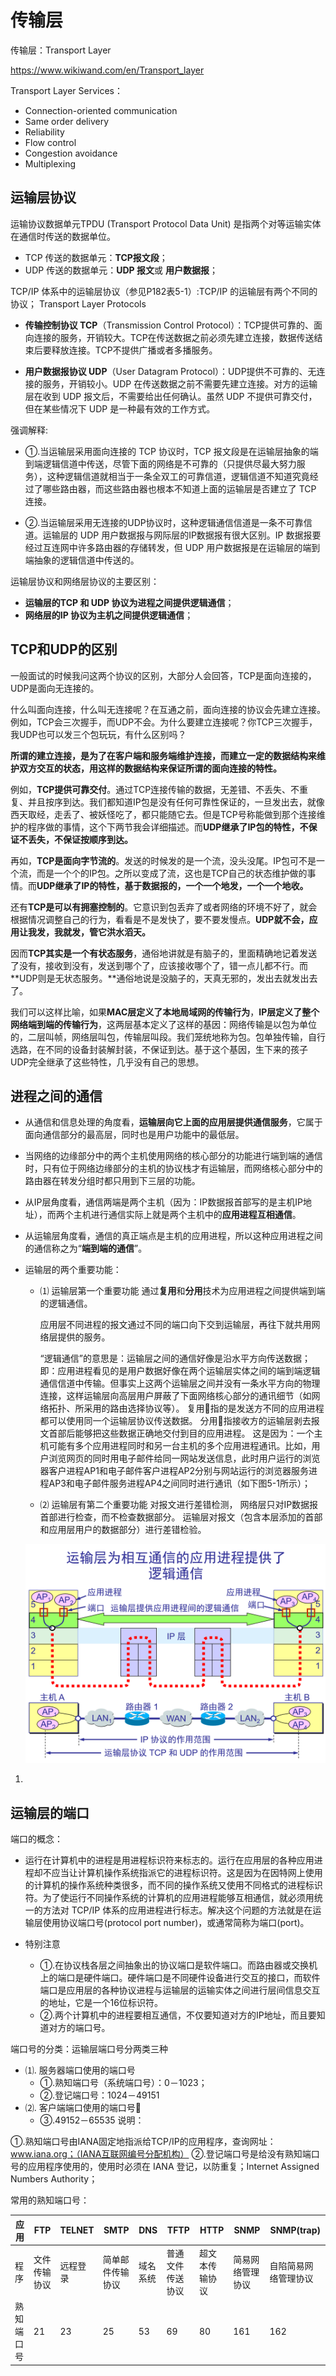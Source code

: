 # 传输层

传输层：Transport Layer 

https://www.wikiwand.com/en/Transport_layer

Transport Layer Services：

* Connection-oriented communication
* Same order delivery
* Reliability
* Flow control
* Congestion avoidance
* Multiplexing

## 运输层协议

运输协议数据单元TPDU (Transport Protocol Data Unit) 是指两个对等运输实体在通信时传送的数据单位。
* TCP 传送的数据单元：**TCP报文段**；
* UDP 传送的数据单元：**UDP 报文**或 **用户数据报**；

TCP/IP 体系中的运输层协议（参见P182表5-1）:TCP/IP 的运输层有两个不同的协议； Transport Layer Protocols

* **传输控制协议 TCP**（Transmission Control Protocol）：TCP提供可靠的、面向连接的服务，开销较大。TCP在传送数据之前必须先建立连接，数据传送结束后要释放连接。TCP不提供广播或者多播服务。 

* **用户数据报协议 UDP**（User Datagram Protocol）：UDP提供不可靠的、无连接的服务，开销较小。UDP 在传送数据之前不需要先建立连接。对方的运输层在收到 UDP 报文后，不需要给出任何确认。虽然 UDP 不提供可靠交付，但在某些情况下 UDP 是一种最有效的工作方式。

强调解释:

* ①.当运输层采用面向连接的 TCP 协议时，TCP 报文段是在运输层抽象的端到端逻辑信道中传送，尽管下面的网络是不可靠的（只提供尽最大努力服务），这种逻辑信道就相当于一条全双工的可靠信道，逻辑信道不知道究竟经过了哪些路由器，而这些路由器也根本不知道上面的运输层是否建立了 TCP 连接。

* ②.当运输层采用无连接的UDP协议时，这种逻辑通信信道是一条不可靠信道。运输层的 UDP 用户数据报与网际层的IP数据报有很大区别。IP 数据报要经过互连网中许多路由器的存储转发，但 UDP 用户数据报是在运输层的端到端抽象的逻辑信道中传送的。 

运输层协议和网络层协议的主要区别： 

* **运输层的TCP 和 UDP 协议为进程之间提供逻辑通信**；
* **网络层的IP 协议为主机之间提供逻辑通信**；

## TCP和UDP的区别

一般面试的时候我问这两个协议的区别，大部分人会回答，TCP是面向连接的，UDP是面向无连接的。

什么叫面向连接，什么叫无连接呢？在互通之前，面向连接的协议会先建立连接。例如，TCP会三次握手，而UDP不会。为什么要建立连接呢？你TCP三次握手，我UDP也可以发三个包玩玩，有什么区别吗？

**所谓的建立连接，是为了在客户端和服务端维护连接，而建立一定的数据结构来维护双方交互的状态，用这样的数据结构来保证所谓的面向连接的特性。**

例如，**TCP提供可靠交付**。通过TCP连接传输的数据，无差错、不丢失、不重复、并且按序到达。我们都知道IP包是没有任何可靠性保证的，一旦发出去，就像西天取经，走丢了、被妖怪吃了，都只能随它去。但是TCP号称能做到那个连接维护的程序做的事情，这个下两节我会详细描述。而**UDP继承了IP包的特性，不保证不丢失，不保证按顺序到达。**

再如，**TCP是面向字节流的**。发送的时候发的是一个流，没头没尾。IP包可不是一个流，而是一个个的IP包。之所以变成了流，这也是TCP自己的状态维护做的事情。而**UDP继承了IP的特性，基于数据报的，一个一个地发，一个一个地收。**

还有**TCP是可以有拥塞控制的**。它意识到包丢弃了或者网络的环境不好了，就会根据情况调整自己的行为，看看是不是发快了，要不要发慢点。**UDP就不会，应用让我发，我就发，管它洪水滔天。**

因而**TCP其实是一个有状态服务**，通俗地讲就是有脑子的，里面精确地记着发送了没有，接收到没有，发送到哪个了，应该接收哪个了，错一点儿都不行。而**UDP则是无状态服务。**通俗地说是没脑子的，天真无邪的，发出去就发出去了。

我们可以这样比喻，如果**MAC层定义了本地局域网的传输行为**，**IP层定义了整个网络端到端的传输行为**，这两层基本定义了这样的基因：网络传输是以包为单位的，二层叫帧，网络层叫包，传输层叫段。我们笼统地称为包。包单独传输，自行选路，在不同的设备封装解封装，不保证到达。基于这个基因，生下来的孩子UDP完全继承了这些特性，几乎没有自己的思想。

## 进程之间的通信

- 从通信和信息处理的角度看，**运输层向它上面的应用层提供通信服务**，它属于面向通信部分的最高层，同时也是用户功能中的最低层。

- 当网络的边缘部分中的两个主机使用网络的核心部分的功能进行端到端的通信时，只有位于网络边缘部分的主机的协议栈才有运输层，而网络核心部分中的路由器在转发分组时都只用到下三层的功能。

- 从IP层角度看，通信两端是两个主机（因为：IP数据报首部写的是主机IP地址），而两个主机进行通信实际上就是两个主机中的**应用进程互相通信**。

- 从运输层角度看，通信的真正端点是主机的应用进程，所以这种应用进程之间的通信称之为“**端到端的通信**”。

- 运输层的两个重要功能：

  - ⑴ 运输层第一个重要功能 通过**复用**和**分用**技术为应用进程之间提供端到端的逻辑通信。 

    应用层不同进程的报文通过不同的端口向下交到运输层，再往下就共用网络层提供的服务。

    “逻辑通信”的意思是：运输层之间的通信好像是沿水平方向传送数据；即：应用进程看见的是用户数据好像在两个运输层实体之间的端到端逻辑通信信道中传输。但事实上这两个运输层之间并没有一条水平方向的物理连接，这样运输层向高层用户屏蔽了下面网络核心部分的通讯细节（如网络拓扑、所采用的路由选择协议等）。
    复用指的是发送方不同的应用进程都可以使用同一个运输层协议传送数据。
    分用指接收方的运输层剥去报文首部后能够把这些数据正确地交付到目的应用进程。 
    这是因为：一个主机可能有多个应用进程同时和另一台主机的多个应用进程通讯。比如，用户浏览网页的同时用电子邮件给同一网站发送信息，此时用户运行的浏览器客户进程AP1和电子邮件客户进程AP2分别与网站运行的浏览器服务进程AP3和电子邮件服务进程AP4之间同时进行通讯（如下图5-1所示）；

  - ⑵ 运输层有第二个重要功能 对报文进行差错检测，
    网络层只对IP数据报首部进行检查，而不检查数据部分。
    运输层对报文（包含本层添加的首部和应用层用户的数据部分）进行差错检验。

  <img src="./assets/图片42.png" style="zoom:50%;" />

1. 


## 运输层的端口

端口的概念：

* 运行在计算机中的进程是用进程标识符来标志的。运行在应用层的各种应用进程却不应当让计算机操作系统指派它的进程标识符。这是因为在因特网上使用的计算机的操作系统种类很多，而不同的操作系统又使用不同格式的进程标识符。为了使运行不同操作系统的计算机的应用进程能够互相通信，就必须用统一的方法对 TCP/IP 体系的应用进程进行标志。解决这个问题的方法就是在运输层使用协议端口号(protocol port number)，或通常简称为端口(port)。

* 特别注意
  * ①.在协议栈各层之间抽象出的协议端口是软件端口。而路由器或交换机上的端口是硬件端口。硬件端口是不同硬件设备进行交互的接口，而软件端口是应用层的各种协议进程与运输层的运输实体之间进行层间信息交互的地址，它是一个16位标识符。
  * ②.两个计算机中的进程要相互通信，不仅要知道对方的IP地址，而且要知道对方的端口号。 

端口号的分类：运输层端口号分两类三种

* ⑴. 服务器端口使用的端口号
  * ①.熟知端口号（系统端口号）：0－1023； 
  * ②.登记端口号：1024－49151 
* ⑵. 客户端端口使用的端口号
  * ③.49152－65535 说明：

①.熟知端口号由IANA固定地指派给TCP/IP的应用程序，查询网址：www.iana.org；（IANA互联网编号分配机构）
②.登记端口号是给没有熟知端口号的应用程序使用的，使用时必须在 IANA 登记，以防重复；Internet Assigned Numbers Authority；

常用的熟知端口号：


| 应用       | FTP          | TELNET   | SMTP             | DNS      | TFTP             | HTTP           | SNMP             | SNMP(trap)           |
| ---------- | ------------ | -------- | ---------------- | -------- | ---------------- | -------------- | ---------------- | -------------------- |
| 程序       | 文件传输协议 | 远程登录 | 简单邮件传输协议 | 域名系统 | 普通文件传送协议 | 超文本传输协议 | 简易网络管理协议 | 自陷简易网络管理协议 |
| 熟知端口号 | 21           | 23       | 25               | 53       | 69               | 80             | 161              | 162                  |
